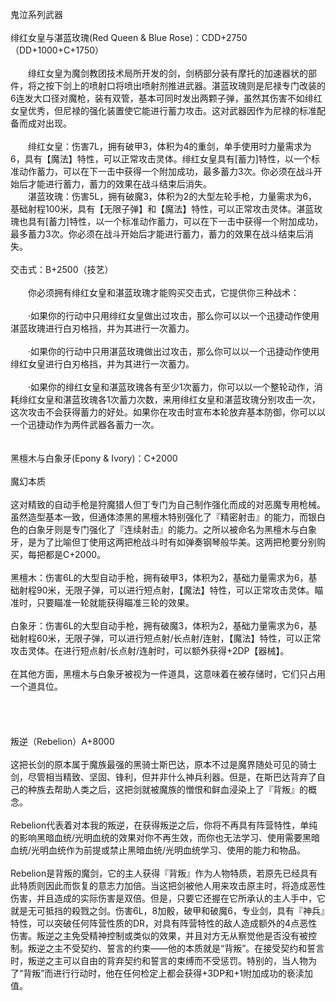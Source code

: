 <title>鬼泣系列武器</title>
<meta name="GENERATOR" content="WinCHM">
<meta http-equiv="Content-Type" content="text/html; charset=gb2312">
<br>鬼泣系列武器 
<br>
<br>绯红女皇与湛蓝玫瑰(Red Queen & Blue Rose)：CDD+2750（DD+1000+C+1750）
<br>
<br>　　绯红女皇为魔剑教团技术局所开发的剑，剑柄部分装有摩托的加速器状的部件，将之按下剑上的喷射口将喷出喷射剂推进武器。湛蓝玫瑰则是尼禄专门改装的6连发大口径对魔枪，装有双管，基本可同时发出两颗子弹，虽然其伤害不如绯红女皇优秀，但尼禄的强化装置使它能进行蓄力攻击。这对武器因作为尼禄的标准配备而成对出现。 
<br>
<br>　　绯红女皇：伤害7L，拥有破甲3，体积为4的重剑，单手使用时力量需求为6，具有【魔法】特性，可以正常攻击灵体。绯红女皇具有[蓄力]特性，以一个标准动作蓄力，可以在下一击中获得一个附加成功，最多蓄力3次。你必须在战斗开始后才能进行蓄力，蓄力的效果在战斗结束后消失。 
<br>　　湛蓝玫瑰：伤害5L，拥有破魔3，体积为2的大型左轮手枪，力量需求为6，基础射程100米，具有【无限子弹】和【魔法】特性，可以正常攻击灵体。湛蓝玫瑰也具有[蓄力]特性，以一个标准动作蓄力，可以在下一击中获得一个附加成功，最多蓄力3次。你必须在战斗开始后才能进行蓄力，蓄力的效果在战斗结束后消失。
<br>
<br>交击式：B+2500（技艺） 
<br>
<br>　　你必须拥有绯红女皇和湛蓝玫瑰才能购买交击式，它提供你三种战术： 
<br>
<br>　　·如果你的行动中只用绯红女皇做出过攻击，那么你可以以一个迅捷动作使用湛蓝玫瑰进行白刃格挡，并为其进行一次蓄力。 
<br>
<br>　　·如果你的行动中只用湛蓝玫瑰做出过攻击，那么你可以以一个迅捷动作使用绯红女皇进行白刃格挡，并为其进行一次蓄力。 
<br>
<br>　　·如果你的绯红女皇和湛蓝玫瑰各有至少1次蓄力，你可以以一个整轮动作，消耗绯红女皇和湛蓝玫瑰各1次蓄力次数，来用绯红女皇和湛蓝玫瑰分别攻击一次，这次攻击不会获得蓄力的好处。如果你在攻击时宣布本轮放弃基本防御，你可以以一个迅捷动作为两件武器各蓄力一次。
<br>
<br>
<br>黑檀木与白象牙(Epony & Ivory)：C+2000 
<br>
<br>魔幻本质 
<br>
<br>这对精致的自动手枪是狩魔猎人但丁专门为自己制作强化而成的对恶魔专用枪械。虽然造型基本一致，但通体漆黑的黑檀木特别强化了『精密射击』的能力，而银白色的白象牙则是专门强化了『连续射击』的能力。之所以被命名为黑檀木与白象牙，是为了比喻但丁使用这两把枪战斗时有如弹奏钢琴般华美。这两把枪要分别购买，每把都是C+2000。 
<br>
<br>黑檀木：伤害6L的大型自动手枪，拥有破甲3，体积为2，基础力量需求为6，基础射程90米，无限子弹，可以进行短点射，【魔法】特性，可以正常攻击灵体。瞄准时，只要瞄准一轮就能获得瞄准三轮的效果。 
<br>
<br>白象牙：伤害6L的大型自动手枪，拥有破魔3，体积为2，基础力量需求为6，基础射程60米，无限子弹，可以进行短点射/长点射/连射，【魔法】特性，可以正常攻击灵体。在进行短点射/长点射/连射时，可以额外获得+2DP【器械】。 
<br>
<br>在其他方面，黑檀木与白象牙被视为一件道具，这意味着在被存储时，它们只占用一个道具位。 
<br>
<br>
<br>
<br>
<br>叛逆（Rebelion）A+8000 
<br>
<br>这把长剑的原本属于魔族最强的黑骑士斯巴达，原本不过是魔界随处可见的骑士剑，尽管相当精致、坚固、锋利，但并非什么神兵利器。但是，在斯巴达背弃了自己的种族去帮助人类之后，这把剑就被魔族的憎恨和鲜血浸染上了『背叛』的概念。 
<br>
<br>Rebelion代表着对本我的叛逆，在获得叛逆之后，你将不再具有阵营特性，单纯的影响黑暗血统/光明血统的效果对你不再生效，而你也无法学习、使用需要黑暗血统/光明血统作为前提或禁止黑暗血统/光明血统学习、使用的能力和物品。 
<br>
<br>Rebelion是背叛的魔剑，它的主人获得『背叛』作为人物特质，若原先已经具有此特质则因此而恢复的意志力加倍。当这把剑被他人用来攻击原主时，将造成恶性伤害，并且造成的实际伤害是双倍。但是，只要它还握在它所承认的主人手中，它就是无可抵挡的殺戮之剑。伤害6L，8加骰，破甲和破魔6，专业剑，具有『神兵』特性，可以突破任何阵营性质的DR，对具有阵营特性的敌人造成额外的4点恶性伤害。叛逆之主免受精神控制或类似的效果，并且对方无从察觉他是否没有被控制。叛逆之主不受契约、誓言的约束——他的本质就是“背叛”。在接受契约和誓言时，叛逆之主可以自由的背弃契约和誓言的束缚而不受惩罚。特别的，当人物为了“背叛”而进行行动时，他在任何检定上都会获得+3DP和+1附加成功的亵渎加值。 
<br>